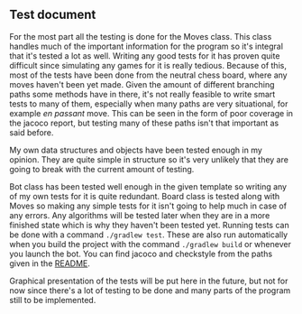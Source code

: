 ## Test document

For the most part all the testing is done for the Moves class. This class handles much of the important information for the program so it's integral that it's tested a lot as well. Writing any good tests for it has proven quite difficult since simulating any games for it is really tedious. Because of this, most of the tests have been done from the neutral chess board, where any moves haven't been yet made. Given the amount of different branching paths some methods have in there, it's not really feasible to write smart tests to many of them, especially when many paths are very situational, for example *en passant* move. This can be seen in the form of poor coverage in the jacoco report, but testing many of these paths isn't that important as said before.

My own data structures and objects have been tested enough in my opinion. They are quite simple in structure so it's very unlikely that they are going to break with the current amount of testing.

Bot class has been tested well enough in the given template so writing any of my own tests for it is quite redundant. Board class is tested along with Moves so making any simple tests for it isn't going to help much in case of any errors. Any algorithms will be tested later when they are in a more finished state which is why they haven't been tested yet.
Running tests can be done with a command `./gradlew test`. These are also run automatically when you build the project with the command `./gradlew build` or whenever you launch the bot. You can find jacoco and checkstyle from the paths given in the [README](https://github.com/SamiP7/TiraLab-ChessBot2020/blob/master/README.md).

Graphical presentation of the tests will be put here in the future, but not for now since there's a lot of testing to be done and many parts of the program still to be implemented.
